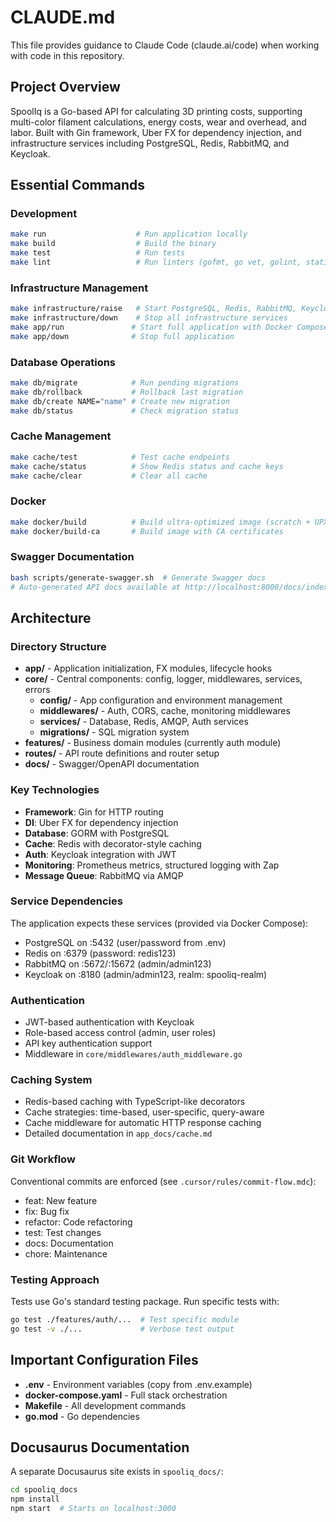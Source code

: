 # CLAUDE.md

This file provides guidance to Claude Code (claude.ai/code) when working with code in this repository.

## Project Overview

SpoolIq is a Go-based API for calculating 3D printing costs, supporting multi-color filament calculations, energy costs, wear and overhead, and labor. Built with Gin framework, Uber FX for dependency injection, and infrastructure services including PostgreSQL, Redis, RabbitMQ, and Keycloak.

## Essential Commands

### Development
```bash
make run                    # Run application locally
make build                  # Build the binary
make test                   # Run tests
make lint                   # Run linters (gofmt, go vet, golint, staticcheck, goimports)
```

### Infrastructure Management
```bash
make infrastructure/raise   # Start PostgreSQL, Redis, RabbitMQ, Keycloak
make infrastructure/down    # Stop all infrastructure services
make app/run               # Start full application with Docker Compose
make app/down              # Stop full application
```

### Database Operations
```bash
make db/migrate            # Run pending migrations
make db/rollback           # Rollback last migration
make db/create NAME="name" # Create new migration
make db/status             # Check migration status
```

### Cache Management
```bash
make cache/test            # Test cache endpoints
make cache/status          # Show Redis status and cache keys
make cache/clear           # Clear all cache
```

### Docker
```bash
make docker/build          # Build ultra-optimized image (scratch + UPX)
make docker/build-ca       # Build image with CA certificates
```

### Swagger Documentation
```bash
bash scripts/generate-swagger.sh  # Generate Swagger docs
# Auto-generated API docs available at http://localhost:8000/docs/index.html
```

## Architecture

### Directory Structure
- **app/** - Application initialization, FX modules, lifecycle hooks
- **core/** - Central components: config, logger, middlewares, services, errors
  - **config/** - App configuration and environment management
  - **middlewares/** - Auth, CORS, cache, monitoring middlewares
  - **services/** - Database, Redis, AMQP, Auth services
  - **migrations/** - SQL migration system
- **features/** - Business domain modules (currently auth module)
- **routes/** - API route definitions and router setup
- **docs/** - Swagger/OpenAPI documentation

### Key Technologies
- **Framework**: Gin for HTTP routing
- **DI**: Uber FX for dependency injection
- **Database**: GORM with PostgreSQL
- **Cache**: Redis with decorator-style caching
- **Auth**: Keycloak integration with JWT
- **Monitoring**: Prometheus metrics, structured logging with Zap
- **Message Queue**: RabbitMQ via AMQP

### Service Dependencies
The application expects these services (provided via Docker Compose):
- PostgreSQL on :5432 (user/password from .env)
- Redis on :6379 (password: redis123)
- RabbitMQ on :5672/:15672 (admin/admin123)
- Keycloak on :8180 (admin/admin123, realm: spooliq-realm)

### Authentication
- JWT-based authentication with Keycloak
- Role-based access control (admin, user roles)
- API key authentication support
- Middleware in `core/middlewares/auth_middleware.go`

### Caching System
- Redis-based caching with TypeScript-like decorators
- Cache strategies: time-based, user-specific, query-aware
- Cache middleware for automatic HTTP response caching
- Detailed documentation in `app_docs/cache.md`

### Git Workflow
Conventional commits are enforced (see `.cursor/rules/commit-flow.mdc`):
- feat: New feature
- fix: Bug fix  
- refactor: Code refactoring
- test: Test changes
- docs: Documentation
- chore: Maintenance

### Testing Approach
Tests use Go's standard testing package. Run specific tests with:
```bash
go test ./features/auth/...  # Test specific module
go test -v ./...             # Verbose test output
```

## Important Configuration Files
- **.env** - Environment variables (copy from .env.example)
- **docker-compose.yaml** - Full stack orchestration
- **Makefile** - All development commands
- **go.mod** - Go dependencies

## Docusaurus Documentation
A separate Docusaurus site exists in `spooliq_docs/`:
```bash
cd spooliq_docs
npm install
npm start  # Starts on localhost:3000
```